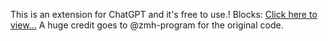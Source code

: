 This is an extension for ChatGPT and it's free to use.! Blocks:
[Click here to view...](https://github.com/helloworld2468/chatgpt-ext/assets/83113341/61d7b78e-4986-48b3-9923-0b4dc1db4a14)
A huge credit goes to @zmh-program for the original code.
